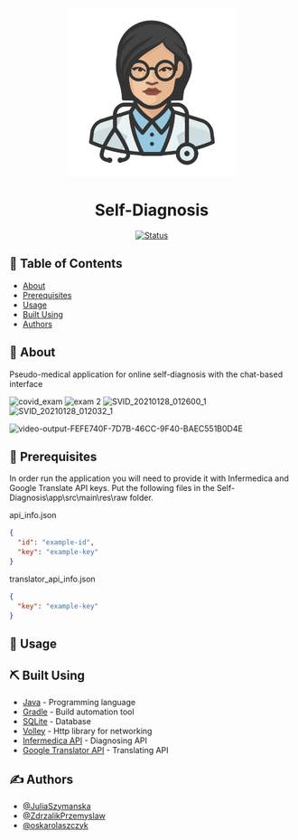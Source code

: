 
<p align="center">
  <a href="" rel="noopener">
 <img width=300px height=300px src="https://github.com/JuliaSzymanska/Self-Diagnosis/blob/master/.github/doctor_bigger.png" alt="Project logo"></a>
</p>

<h1 align="center">Self-Diagnosis</h1>

<div align="center">

[![Status](https://img.shields.io/badge/status-finished-success.svg)]()

</div>

## 📝 Table of Contents

- [About](#about)
- [Prerequisites](#prerequisites)
- [Usage](#usage)
- [Built Using](#built_using)
- [Authors](#authors)

## 🧐 About <a name = "about"></a>

Pseudo-medical application for online self-diagnosis with the chat-based interface

![covid_exam](https://user-images.githubusercontent.com/57731778/111079884-548bb880-84fc-11eb-8774-e471c6e657ea.gif)
![exam 2](https://user-images.githubusercontent.com/57731778/111079886-56557c00-84fc-11eb-995c-53782b4cbbb6.gif)
![SVID_20210128_012600_1](https://user-images.githubusercontent.com/57731778/111079887-581f3f80-84fc-11eb-9b55-37c7c501bcb5.gif)
![SVID_20210128_012032_1](https://user-images.githubusercontent.com/57731778/111079888-59506c80-84fc-11eb-8fa2-b3b7f0ee1813.gif)

![video-output-FEFE740F-7D7B-46CC-9F40-BAEC551B0D4E](https://user-images.githubusercontent.com/57731778/111079894-5bb2c680-84fc-11eb-8871-a1ca7dd1c8cd.gif)



## 🔑 Prerequisites <a name = "prerequisites"></a>

In order run the application you will need to provide it with Infermedica and Google Translate API keys. Put the following files in the Self-Diagnosis\app\src\main\res\raw folder. 

api_info.json
```JSON
{
  "id": "example-id",
  "key": "example-key"
}
```

translator_api_info.json
```JSON
{
  "key": "example-key"
}
```



## 🎈 Usage <a name="usage"></a>




## ⛏️ Built Using <a name = "built_using"></a>

- [Java](www.java.com) - Programming language
- [Gradle](gradle.org) - Build automation tool
- [SQLite](https://www.sqlite.org/index.html) - Database
- [Volley](https://github.com/google/volley) - Http library for networking
- [Infermedica API](https://infermedica.com/) - Diagnosing API
- [Google Translator API](https://cloud.google.com/translate) - Translating API

## ✍️ Authors <a name = "authors"></a>

- [@JuliaSzymanska](https://github.com/JuliaSzymanska)
- [@ZdrzalikPrzemyslaw](https://github.com/ZdrzalikPrzemyslaw)
- [@oskarolaszczyk](https://github.com/oskarolaszczyk)
